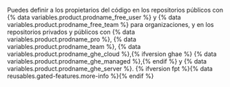 Puedes definir a los propietarios del código en los repositorios públicos con {% data variables.product.prodname_free_user %} y {% data variables.product.prodname_free_team %} para organizaciones, y en los repositorios privados y públicos con {% data variables.product.prodname_pro %}, {% data variables.product.prodname_team %}, {% data variables.product.prodname_ghe_cloud %},{% ifversion ghae %} {% data variables.product.prodname_ghe_managed %},{% endif %} y {% data variables.product.prodname_ghe_server %}. {% ifversion fpt %}{% data reusables.gated-features.more-info %}{% endif %}
